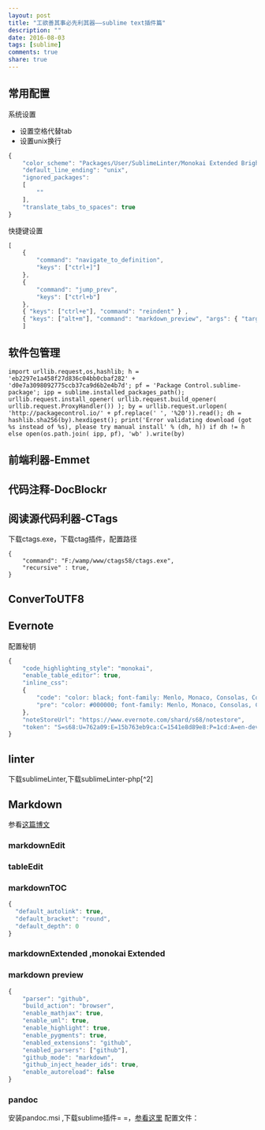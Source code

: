```yaml
---
layout: post
title: "工欲善其事必先利其器——sublime text插件篇"
description: ""
date: 2016-08-03
tags: [sublime]
comments: true
share: true
---
```


## 常用配置

系统设置  
* 设置空格代替tab  
* 设置unix换行

```js
{
    "color_scheme": "Packages/User/SublimeLinter/Monokai Extended Bright (SL).tmTheme",
    "default_line_ending": "unix",
    "ignored_packages":
    [
        ""
    ],
    "translate_tabs_to_spaces": true
}

```
快捷键设置

```js
[
    {
        "command": "navigate_to_definition",
        "keys": ["ctrl+]"]
    },
    {
        "command": "jump_prev",
        "keys": ["ctrl+b"]
    },
    { "keys": ["ctrl+e"], "command": "reindent" } ,
    { "keys": ["alt+m"], "command": "markdown_preview", "args": { "target": "browser"} },
    ]

```

## 软件包管理

```
import urllib.request,os,hashlib; h = 'eb2297e1a458f27d836c04bb0cbaf282' + 'd0e7a3098092775ccb37ca9d6b2e4b7d'; pf = 'Package Control.sublime-package'; ipp = sublime.installed_packages_path(); urllib.request.install_opener( urllib.request.build_opener( urllib.request.ProxyHandler()) ); by = urllib.request.urlopen( 'http://packagecontrol.io/' + pf.replace(' ', '%20')).read(); dh = hashlib.sha256(by).hexdigest(); print('Error validating download (got %s instead of %s), please try manual install' % (dh, h)) if dh != h else open(os.path.join( ipp, pf), 'wb' ).write(by)
```

## 前端利器-Emmet

## 代码注释-DocBlockr

## 阅读源代码利器-CTags
下载ctags.exe，下载ctag插件，配置路径

```
{
    "command": "F:/wamp/www/ctags58/ctags.exe",
    "recursive" : true,
}
```

## ConverToUTF8

## Evernote
配置秘钥

```js
{
    "code_highlighting_style": "monokai",
    "enable_table_editor": true,
    "inline_css":
    {
        "code": "color: black; font-family: Menlo, Monaco, Consolas, Courier New, monospace; font-size: 14px;",
        "pre": "color: #000000; font-family: Menlo, Monaco, Consolas, Courier New, monospace; font-size: 14px; white-space: pre-wrap; word-wrap: break-word; background-color: #f8f8f8; border: 1px solid #cccccc; border-radius: 3px; overflow: auto; padding: 6px 10px; margin-bottom: 10px;"
    },
    "noteStoreUrl": "https://www.evernote.com/shard/s68/notestore",
    "token": "S=s68:U=762a09:E=15b763eb9ca:C=1541e8d89e8:P=1cd:A=en-devtoken:V=2:H=c024eb7b17de8fbb4a01e95bc59d8a06"
}
```

## linter
下载sublimeLinter,下载sublimeLinter-php[^2]
## Markdown
参看[这篇博文](http://frank19900731.github.io/blog/2015/04/13/zai-sublime-zhong-pei-zhi-markdown-huan-jing/)
### markdownEdit

### tableEdit

### markdownTOC

```js
{
  "default_autolink": true,
  "default_bracket": "round",
  "default_depth": 0
}
```

### markdownExtended ,monokai Extended

### markdown preview

```js
{
    "parser": "github",
    "build_action": "browser",
    "enable_mathjax": true,
    "enable_uml": true,
    "enable_highlight": true,
    "enable_pygments": true,
    "enabled_extensions": "github",
    "enabled_parsers": ["github"],
    "github_mode": "markdown",
    "github_inject_header_ids": true,
    "enable_autoreload": false
}
```

### pandoc
安装pandoc.msi ,下载sublime插件= =，[参看这里](http://www.yangzhiping.com/tech/pandoc.html)
配置文件：

[http://www.jianshu.com/p/e60cc2f76f12]: http://www.jianshu.com/p/e60cc2f76f12  

